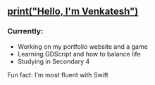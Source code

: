 ## [print("Hello, I'm Venkatesh")](https://vensah-dev.github.io)


### Currently:
- Working on my portfolio website and a game
- Learning GDScript and how to balance life
- Studying in Secondary 4

Fun fact: I'm most fluent with Swift
  

